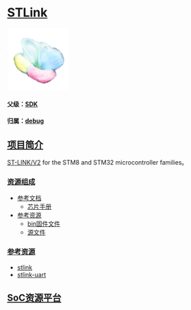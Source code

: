﻿# [STLink](https://github.com/mcuyun/STLink) 

[![sites](SoC/qitas.png)](http://www.qitas.cn) 

#### 父级：[SDK](https://github.com/sochub/SDK)

#### 归属：[debug](https://github.com/sochub/debug) 

## [项目简介](https://github.com/sochub/STLink/wiki)

[ST-LINK/V2](https://www.st.com/zh/development-tools/st-link-v2.html)  for the STM8 and STM32 microcontroller families。

### [资源组成](https://github.com/sochub/STLink)

* [参考文档](docs/)
	* [芯片手册](docs/)
* [参考资源](src/)
	* [bin固件文件](src/bin)
	* [源文件](src/source)

### [参考资源](https://github.com/sochub/STLink)

* [stlink](https://github.com/texane/stlink)
* [stlink-uart](https://github.com/solosky/stlink-uart)

##  [SoC资源平台](http://www.qitas.cn)
